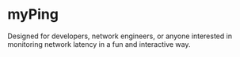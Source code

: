 # myPing

Designed for developers, network engineers, or anyone interested in monitoring network latency in a fun and interactive way.
